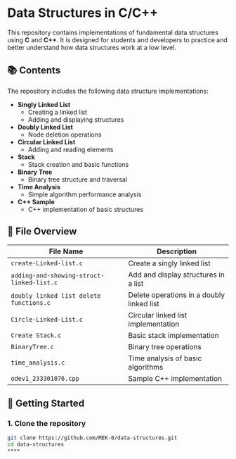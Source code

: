 # Data Structures in C/C++

This repository contains implementations of fundamental data structures using **C** and **C++**. It is designed for students and developers to practice and better understand how data structures work at a low level.

## 📚 Contents

The repository includes the following data structure implementations:

- **Singly Linked List**
  - Creating a linked list
  - Adding and displaying structures
- **Doubly Linked List**
  - Node deletion operations
- **Circular Linked List**
  - Adding and reading elements
- **Stack**
  - Stack creation and basic functions
- **Binary Tree**
  - Binary tree structure and traversal
- **Time Analysis**
  - Simple algorithm performance analysis
- **C++ Sample**
  - C++ implementation of basic structures

## 📁 File Overview

| File Name                                     | Description                                |
|----------------------------------------------|--------------------------------------------|
| `create-Linked-list.c`                        | Create a singly linked list                |
| `adding-and-showing-struct-linked-list.c`     | Add and display structures in a list       |
| `doubly linked list delete functions.c`       | Delete operations in a doubly linked list  |
| `Circle-Linked-List.c`                        | Circular linked list implementation        |
| `Create Stack.c`                              | Basic stack implementation                 |
| `BinaryTree.c`                                | Binary tree operations                     |
| `time_analysis.c`                             | Time analysis of basic algorithms          |
| `odev1_233301076.cpp`                         | Sample C++ implementation                  |

## 🚀 Getting Started

### 1. Clone the repository

```bash
git clone https://github.com/MEK-0/data-structures.git
cd data-structures
****
